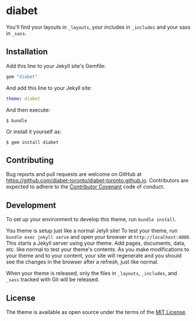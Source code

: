 # diabet

You'll find your layouts in `_layouts`, your includes in `_includes` and your sass in `_sass`.

## Installation

Add this line to your Jekyll site's Gemfile:

```ruby
gem "diabet"
```

And add this line to your Jekyll site:

```yaml
theme: diabet
```

And then execute:

    $ bundle

Or install it yourself as:

    $ gem install diabet

## Contributing

Bug reports and pull requests are welcome on GitHub at https://github.com/diabet-toronto/diabet-toronto.github.io. Contributors are expected to adhere to the [Contributor Covenant](http://contributor-covenant.org) code of conduct.

## Development

To set up your environment to develop this theme, run `bundle install`.

You theme is setup just like a normal Jelyll site! To test your theme, run `bundle exec jekyll serve` and open your browser at `http://localhost:4000`. This starts a Jekyll server using your theme. Add pages, documents, data, etc. like normal to test your theme's contents. As you make modifications to your theme and to your content, your site will regenerate and you should see the changes in the browser after a refresh, just like normal.

When your theme is released, only the files in `_layouts`, `_includes`, and `_sass` tracked with Git will be released.

## License

The theme is available as open source under the terms of the [MIT License](http://opensource.org/licenses/MIT).
